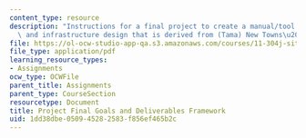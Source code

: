 ```yaml
---
content_type: resource
description: "Instructions for a final project to create a manual/tool for neighborhood\
  \ and infrastructure design that is derived from (Tama) New Towns\u2019 typologies."
file: https://ol-ocw-studio-app-qa.s3.amazonaws.com/courses/11-304j-site-and-infrastructure-systems-planning-spring-2009/1dd38dbe050945282583f856ef465b2c_MIT11_304js09_assn05.pdf
file_type: application/pdf
learning_resource_types:
- Assignments
ocw_type: OCWFile
parent_title: Assignments
parent_type: CourseSection
resourcetype: Document
title: Project Final Goals and Deliverables Framework
uid: 1dd38dbe-0509-4528-2583-f856ef465b2c
---
```

